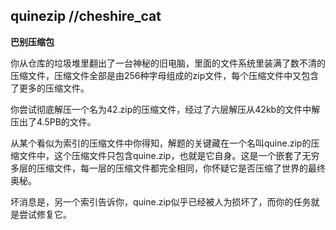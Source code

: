 ## quinezip //cheshire_cat

**巴别压缩包**

你从仓库的垃圾堆里翻出了一台神秘的旧电脑，里面的文件系统里装满了数不清的压缩文件，压缩文件全部是由256种字母组成的zip文件，每个压缩文件中又包含了更多的压缩文件。

你尝试彻底解压一个名为42.zip的压缩文件，经过了六层解压从42kb的文件中解压出了4.5PB的文件。

从某个看似为索引的压缩文件中你得知，解题的关键藏在一个名叫quine.zip的压缩文件中，这个压缩文件只包含quine.zip，也就是它自身。这是一个嵌套了无穷多层的压缩文件，每一层的压缩文件都完全相同，你怀疑它是否压缩了世界的最终奥秘。

坏消息是，另一个索引告诉你，quine.zip似乎已经被人为损坏了，而你的任务就是尝试修复它。
